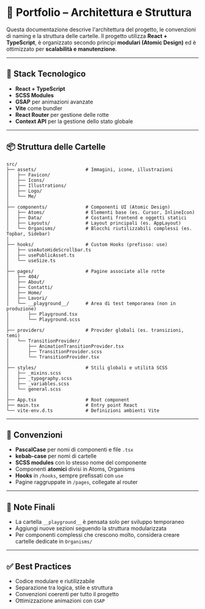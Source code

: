 # 📁 Portfolio – Architettura e Struttura

Questa documentazione descrive l'architettura del progetto, le convenzioni di naming e la struttura delle cartelle. Il progetto utilizza **React + TypeScript**, è organizzato secondo principi **modulari (Atomic Design)** ed è ottimizzato per **scalabilità e manutenzione**.

---

## 🚀 Stack Tecnologico

- **React + TypeScript**
- **SCSS Modules**
- **GSAP** per animazioni avanzate
- **Vite** come bundler
- **React Router** per gestione delle rotte
- **Context API** per la gestione dello stato globale

---

## 📦 Struttura delle Cartelle

```
src/
├── assets/                  # Immagini, icone, illustrazioni
│   ├── Favicon/
│   ├── Icons/
│   ├── Illustrations/
│   ├── Logo/
│   └── Me/
│
├── components/              # Componenti UI (Atomic Design)
│   ├── Atoms/               # Elementi base (es. Cursor, InlineIcon)
│   ├── Data/                # Costanti frontend e oggetti statici
│   ├── Layouts/             # Layout principali (es. AppLayout)
│   └── Organisms/           # Blocchi riutilizzabili complessi (es. Topbar, Sidebar)
│
├── hooks/                   # Custom Hooks (prefisso: use)
│   ├── useAutoHideScrollbar.ts
│   ├── usePublicAsset.ts
│   └── useSize.ts
│
├── pages/                   # Pagine associate alle rotte
│   ├── 404/
│   ├── About/
│   ├── Contatti/
│   ├── Home/
│   ├── Lavori/
│   └── __playground__/      # Area di test temporanea (non in produzione)
│       ├── Playground.tsx
│       └── Playground.scss
│
├── providers/               # Provider globali (es. transizioni, temi)
│   └── TransitionProvider/
│       ├── AnimationTransitionProvider.tsx
│       ├── TransitionProvider.scss
│       └── TransitionProvider.tsx
│
├── styles/                  # Stili globali e utilità SCSS
│   ├── _mixins.scss
│   ├── _typography.scss
│   ├── _variables.scss
│   └── general.scss
│
├── App.tsx                  # Root component
├── main.tsx                 # Entry point React
└── vite-env.d.ts            # Definizioni ambienti Vite
```

---

## 📐 Convenzioni

- **PascalCase** per nomi di componenti e file `.tsx`
- **kebab-case** per nomi di cartelle
- **SCSS modules** con lo stesso nome del componente
- Componenti **atomici** divisi in Atoms, Organisms
- **Hooks** in `/hooks`, sempre prefissati con `use`
- Pagine raggruppate in `/pages`, collegate al router

---

## 🧠 Note Finali

- La cartella `__playground__` è pensata solo per sviluppo temporaneo
- Aggiungi nuove sezioni seguendo la struttura modularizzata
- Per componenti complessi che crescono molto, considera creare cartelle dedicate in `Organisms/`

---

## ✅ Best Practices

- Codice modulare e riutilizzabile
- Separazione tra logica, stile e struttura
- Convenzioni coerenti per tutto il progetto
- Ottimizzazione animazioni con `GSAP`
